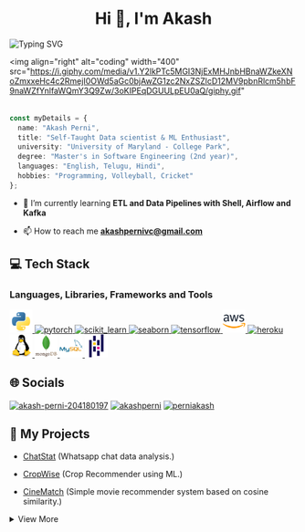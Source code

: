 <h1 align="center">Hi 👋, I'm Akash</h1>

![Typing SVG](https://readme-typing-svg.herokuapp.com?font=Fira+Code&weight=700&pause=1000&color=8B5CF6&vCenter=true&random=false&width=435&lines=Self-Taught+Data+Scientist;Machine+Learning+Enthusiast;Data+Analyst;Software+Engineering+Graduate+Student)

<img align="right" alt="coding" width="400" src="https://i.giphy.com/media/v1.Y2lkPTc5MGI3NjExMHJnbHBnaWZkeXNoZmxxeHc4c2RmejI0OWd5aGc0bjAwZG1zc2NxZSZlcD12MV9pbnRlcm5hbF9naWZfYnlfaWQmY3Q9Zw/3oKIPEqDGUULpEU0aQ/giphy.gif"

```typescript

const myDetails = {
  name: "Akash Perni",
  title: "Self-Taught Data scientist & ML Enthusiast",
  university: "University of Maryland - College Park",
  degree: "Master's in Software Engineering (2nd year)",
  languages: "English, Telugu, Hindi",
  hobbies: "Programming, Volleyball, Cricket"
};

```

- 🌱 I’m currently learning **ETL and Data Pipelines with Shell, Airflow and Kafka**

- 📫 How to reach me **akashpernivc@gmail.com**


<!-- Tech Stack -->
## 💻 Tech Stack

### Languages, Libraries, Frameworks and Tools

<p align="left"> <a href="https://www.python.org" target="_blank" rel="noreferrer"> <img src="https://raw.githubusercontent.com/devicons/devicon/master/icons/python/python-original.svg" alt="python" width="40" height="40"/> </a> <a href="https://pytorch.org/" target="_blank" rel="noreferrer"> <img src="https://www.vectorlogo.zone/logos/pytorch/pytorch-icon.svg" alt="pytorch" width="40" height="40"/> </a> <a href="https://scikit-learn.org/" target="_blank" rel="noreferrer"> <img src="https://upload.wikimedia.org/wikipedia/commons/0/05/Scikit_learn_logo_small.svg" alt="scikit_learn" width="40" height="40"/> </a> <a href="https://seaborn.pydata.org/" target="_blank" rel="noreferrer"> <img src="https://seaborn.pydata.org/_images/logo-mark-lightbg.svg" alt="seaborn" width="40" height="40"/> </a> <a href="https://www.tensorflow.org" target="_blank" rel="noreferrer"> <img src="https://www.vectorlogo.zone/logos/tensorflow/tensorflow-icon.svg" alt="tensorflow" width="40" height="40"/> </a> <a href="https://aws.amazon.com" target="_blank" rel="noreferrer"> <img src="https://raw.githubusercontent.com/devicons/devicon/master/icons/amazonwebservices/amazonwebservices-original-wordmark.svg" alt="aws" width="40" height="40"/> </a> <a href="https://heroku.com" target="_blank" rel="noreferrer"> <img src="https://www.vectorlogo.zone/logos/heroku/heroku-icon.svg" alt="heroku" width="40" height="40"/> </a> <a href="https://www.linux.org/" target="_blank" rel="noreferrer"> <img src="https://raw.githubusercontent.com/devicons/devicon/master/icons/linux/linux-original.svg" alt="linux" width="40" height="40"/> </a> <a href="https://www.mongodb.com/" target="_blank" rel="noreferrer"> <img src="https://raw.githubusercontent.com/devicons/devicon/master/icons/mongodb/mongodb-original-wordmark.svg" alt="mongodb" width="40" height="40"/> </a> <a href="https://www.mysql.com/" target="_blank" rel="noreferrer"> <img src="https://raw.githubusercontent.com/devicons/devicon/master/icons/mysql/mysql-original-wordmark.svg" alt="mysql" width="40" height="40"/> </a> <a href="https://pandas.pydata.org/" target="_blank" rel="noreferrer"> <img src="https://raw.githubusercontent.com/devicons/devicon/2ae2a900d2f041da66e950e4d48052658d850630/icons/pandas/pandas-original.svg" alt="pandas" width="40" height="40"/> </a> </p>

<!-- Socials -->
## 🌐 Socials
<p align="left">
<a href="https://linkedin.com/in/akash-perni-204180197" target="blank"><img align="center" src="https://raw.githubusercontent.com/rahuldkjain/github-profile-readme-generator/master/src/images/icons/Social/linked-in-alt.svg" alt="akash-perni-204180197" height="30" width="40" /></a>
<a href="https://instagram.com/akashperni" target="blank"><img align="center" src="https://raw.githubusercontent.com/rahuldkjain/github-profile-readme-generator/master/src/images/icons/Social/instagram.svg" alt="akashperni" height="30" width="40" /></a>
<a href="https://twitter.com/perniakash" target="blank"><img align="center" src="https://raw.githubusercontent.com/rahuldkjain/github-profile-readme-generator/master/src/images/icons/Social/twitter.svg" alt="perniakash" height="30" width="40" /></a>
</p>


<!-- My Projects -->
## 🧩 My Projects

- [ChatStat](https://chatstat-akash.streamlit.app/#6024) (Whatsapp chat data analysis.)

- [CropWise](https://cropwisegit-18.streamlit.app/) (Crop Recommender using ML.)

- [CineMatch](https://cinematch-io.streamlit.app//) (Simple movie recommender system based on cosine similarity.)

<details>
<summary>View More</summary>

- [US software job analysis](https://github.com/akashperni/US-software-jobs-analysis/) (Leveraging ML algorithms to classify job salaries.)
  
- [Covid-19 Vaccine Tracker](https://public.tableau.com/app/profile/akash.perni/viz/Covid-19VaccineTracker_17146888140580/CovidVaccineTracker/) (Dynamic and interactive Tableau visualization project.)
  

## 📊 GitHub Stats

<div align="center">
  
![GitHub Streak](http://github-readme-streak-stats.herokuapp.com?user=akashperni&theme=chartreuse-dark&hide_border=true&date_format=M%20j%5B%2C%20Y%5D) ![Akash's GitHub stats](https://github-readme-stats.vercel.app/api?username=akashperni&theme=chartreuse-dark&hide_border=true&show_icons=true) ![Top Langs](https://github-readme-stats.vercel.app/api/top-langs/?username=akashperni&layout=compact&hide_border=true&theme=chartreuse-dark)

 </div>

<!-- Contribution Graph -->
![Akash's github activity graph](https://github-readme-activity-graph.vercel.app/graph?username=akashperni&theme=github-compact)

<hr/>

<!-- Random Dev Quote -->
### ✍️ Random Dev Quote

![Readme Quotes](https://quotes-github-readme.vercel.app/api?type=horizontal&theme=chartreuse-dark&hide_border=true&show_icons=true)

<hr/>

<!-- Status -->
![Profile Views](https://komarev.com/ghpvc/?username=akashperni)
![GitHub last commit](https://img.shields.io/github/last-commit/akashperni/akashperni)

